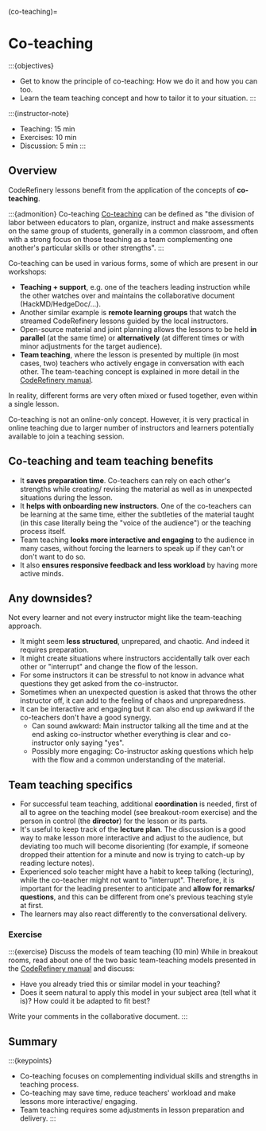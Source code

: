 (co-teaching)=

# Co-teaching

:::{objectives}
- Get to know the principle of co-teaching: How we do it and how you can too.
- Learn the team teaching concept and how to tailor it to your situation.
:::

:::{instructor-note}
- Teaching: 15 min
- Exercises: 10 min
- Discussion: 5 min
:::


## Overview

CodeRefinery lessons benefit from the application of the concepts of **co-teaching**.

:::{admonition} Co-teaching
[Co-teaching](https://en.wikipedia.org/wiki/Co-teaching) can be defined as "the division of labor between educators to plan, organize, instruct and make assessments on the same group of students, generally in a common classroom, and often with a strong focus on those teaching as a team complementing one another's particular skills or other strengths".
:::

Co-teaching can be used in various forms, some of which are present in our workshops:
- **Teaching + support**, e.g. one of the teachers leading instruction while the other watches over and maintains the collaborative document (HackMD/HedgeDoc/...).
- Another similar example is **remote learning groups** that watch the streamed CodeRefinery lessons guided by the local instructors.
- Open-source material and joint planning allows the lessons to be held **in parallel** (at the same time) or **alternatively** (at different times or with minor adjustments for the target audience).
- **Team teaching**, where the lesson is presented by multiple (in most cases, two) teachers who actively engage in conversation with each other. The team-teaching concept is explained in more detail in the [CodeRefinery manual](https://coderefinery.github.io/manuals/team-teaching/).

In reality, different forms are very often mixed or fused together, even within a single lesson.

Co-teaching is not an online-only concept. However, it is very practical in online teaching due to larger number of instructors and learners potentially available to join a teaching session.


## Co-teaching and team teaching benefits

- It **saves preparation time**. Co-teachers can rely on each other's strengths while creating/ revising the material as well as in unexpected situations during the lesson.
- It **helps with onboarding new instructors**. One of the co-teachers can be learning at the same time, either the subtleties of the material taught (in this case literally being the "voice of the audience") or the teaching process itself.
- Team teaching **looks more interactive and engaging** to the audience in many cases, without forcing the learners to speak up if they can't or don't want to do so.
- It also **ensures responsive feedback and less workload** by having more active minds.


## Any downsides?

Not every learner and not every instructor might like the team-teaching approach.
- It might seem **less structured**, unprepared, and chaotic. And indeed it requires preparation.
- It might create situations where instructors accidentally talk over each other or "interrupt" and change the flow of the lesson.
- For some instructors it can be stressful to not know in advance what questions they get asked from the co-instructor.
- Sometimes when an unexpected question is asked that throws the other instructor off, it can add to the feeling of chaos and unpreparedness.
- It can be interactive and engaging but it can also end up awkward if the co-teachers don't have a good synergy.
   - Can sound awkward: Main instructor talking all the time and at the end
     asking co-instructor whether everything is clear and co-instructor only
     saying "yes".
   - Possibly more engaging: Co-instructor asking questions which help with the flow and a common understanding of the material.


## Team teaching specifics

- For successful team teaching, additional **coordination** is needed, first of all to agree on the teaching model (see breakout-room exercise) and the person in control (the **director**) for the lesson or its parts.
- It's useful to keep track of the **lecture plan**. The discussion is a good way to make lesson more interactive and adjust to the audience, but deviating too much will become disorienting (for example, if someone dropped their attention for a minute and now is trying to catch-up by reading lecture notes).
- Experienced solo teacher might have a habit to keep talking (lecturing), while the co-teacher might not want to "interrupt". Therefore, it is important for the leading presenter to anticipate and **allow for remarks/ questions**, and this can be different from one's previous teaching style at first.
- The learners may also react differently to the conversational delivery.


### Exercise

:::{exercise} Discuss the models of team teaching (10 min)
While in breakout rooms, read about one of the two basic team-teaching models presented in the [CodeRefinery manual](https://coderefinery.github.io/manuals/team-teaching/) and discuss:
- Have you already tried this or similar model in your teaching?
- Does it seem natural to apply this model in your subject area (tell what it is)? How could it be adapted to fit best?

Write your comments in the collaborative document.
:::


## Summary

:::{keypoints}
- Co-teaching focuses on complementing individual skills and strengths in teaching process.
- Co-teaching may save time, reduce teachers' workload and make lessons more interactive/ engaging.
- Team teaching requires some adjustments in lesson preparation and delivery.
:::
